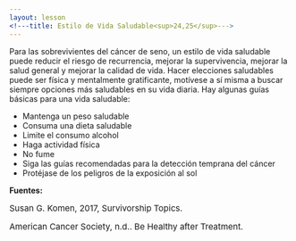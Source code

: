 ```yaml
---
layout: lesson
<!---title: Estilo de Vida Saludable<sup>24,25</sup>--->
---
```


Para las sobrevivientes del cáncer de seno, un estilo de vida saludable puede reducir el riesgo de recurrencia, mejorar la supervivencia, mejorar la salud general y mejorar la calidad de vida. Hacer elecciones saludables puede ser física y mentalmente gratificante, motívese a sí misma a buscar siempre opciones más saludables en su vida diaria. Hay algunas guías básicas para una vida saludable:

* Mantenga un peso saludable
* Consuma una dieta saludable
* Limite el consumo alcohol
* Haga actividad física
* No fume
* Siga las guías recomendadas para la detección temprana del cáncer 
* Protéjase de los peligros de la exposición al sol


**Fuentes:**

<span style="font-size:15px;">Susan G. Komen, 2017, Survivorship Topics.</span>

<span style="font-size:15px;">American Cancer Society, n.d.. Be Healthy after Treatment.</span>
